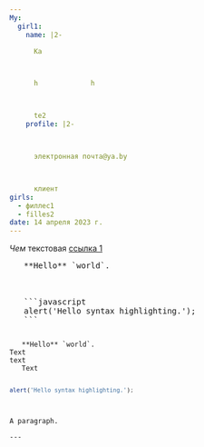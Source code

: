 ```yaml
---
My:
  girl1:
    name: |2-

      Ka



      h             h



      te2
    profile: |2-



      электронная почта@ya.by



      клиент
girls:
  - филлес1
  - filles2
date: 14 апреля 2023 г.
---
```


<span data-md-type="paragraph">   <em>Чем</em> текстовая <a href="/docs/privacy-sandbox/shared-storage/known-customer/">ссылка 1</a> </span>

<pre>   **Hello** `world`.
   


   ```javascript
   alert('Hello syntax highlighting.');
   ```
</pre>

<code>
   **Hello** `world`.
Text
text
   Text
   
   ```javascript
   alert('Hello syntax highlighting.');
   ```
</code>

```markdown
A paragraph.

---
```
